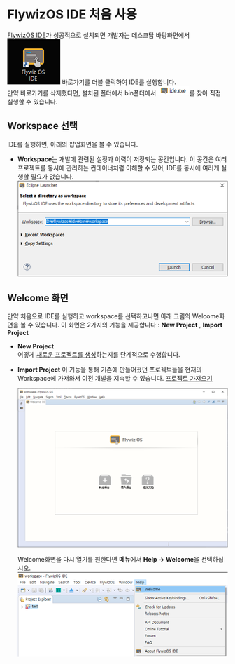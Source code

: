 # <span id = "first_run">FlywizOS IDE 처음 사용</span>
[FlywizOS IDE](download.md)가 성공적으로 설치되면 개발자는 데스크탑 바탕화면에서 ![](assets/ide/quick_link.png) 바로가기를 더블 클릭하여 IDE를 실행합니다.  
만약 바로가기를 삭제했다면, 설치된 폴더에서 bin폴더에서 ![ide](assets/ide/ide.png)를 찾아 직접 실행할 수 있습니다.

## Workspace 선택
IDE를 실행하면, 아래의 팝업화면을 볼 수 있습니다.
* **Workspace**는 개발에 관련된 설정과 이력이 저장되는 공간입니다. 이 공간은 여러 프로젝트를 동시에 관리하는 컨테이너처럼 이해할 수 있어, IDE를 동시에 여러개 실행할 필요가 없습니다.
   ![](assets/ide/select_workspace.png)   

## Welcome 화면
만약 처음으로 IDE를 실행하고 workspace를 선택하고나면 아래 그림의 Welcome화면을 볼 수 있습니다. 
이 화면은 2가지의 기능을 제공합니다 : **New Project** , **Import Project**

  * **New Project**  
    어떻게 [새로운 프로젝트를 생성](new_flythings_project.html)하는지를 단계적으로 수행합니다.
    
  * **Import Project**
    이 기능을 통해 기존에 만들어졌던 프로젝트들을 현재의 Workspace에 가져와서 이전 개발을 지속할 수 있습니다.
    [프로젝트 가져오기](import_project.md)
    
    ![](assets/ide/welcome.png)  
    

    Welcome화면을 다시 열기를 원한다면 **메뉴**에서 **Help -> Welcome**을 선택하십시오.
    ![](assets/ide/reopen_welcome.png)  

​    
